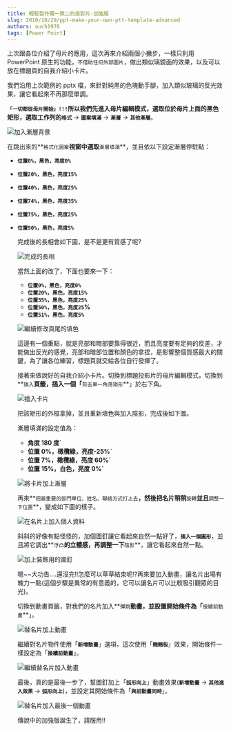```yaml
---
title: 輕鬆製作獨一無二的投影片-加強版
slug: 2010/10/29/ppt-make-your-own-ptt-template-advanced
authors: ouch1978
tags: [Power Point]
---
```


上次跟各位介紹了母片的應用，這次再來介紹兩個小撇步，一樣只利用 PowerPoint 原生的功能，`不借助任何外部圖片`，做出類似璃鏡面的效果，以及可以放在標題頁的自我介紹小卡片。

我們沿用上次範例的 pptx 檔，來針對純黑的色塊動手腳，加入類似玻璃的反光效果，讓它看起來不再那麼單調。

<!--truncate-->

**`「一切都從母片開始」!!!`**所以我們先進入母片編輯模式，選取位於母片上面的黑色矩形，選取工作列的**`格式`** -> **`圖案填滿`** -> **`漸層`** -> **`其他漸層`**。

![加入漸層背景](image_2.png "加入漸層背景")

在跳出來的**`格式化圖案`**視窗中選取**`漸層填滿`**，並且依以下設定漸層停駐點：

- **`位置0%，黑色，亮度0%`**
- **`位置20%，黑色，亮度15%`**
- **`位置40%，黑色，亮度25%`**
- **`位置74%，黑色，亮度35%`**
- **`位置75%，黑色，亮度25%`**
- **`位置90%，黑色，亮度5%`**

  完成後的長相會如下圖，是不是更有質感了呢?

  ![完成的長相](image_4.png "完成的長相")

  當然上面的改了，下面也要來一下：

  - **`位置0%，黑色，亮度0%`**
  - **`位置20%，黑色，亮度15%`**
  - **`位置35%，黑色，亮度25%`**
  - **`位置50%，黑色，亮度25`%**
  - **`位置51%，黑色，亮度5%`**

  ![繼續修改頁尾的填色](image_6.png "繼續修改頁尾的填色")

  這邊有一個重點，就是亮部和暗部要靠得很近，而且亮度要有足夠的反差，才能做出反光的感覺，亮部和暗部位置和顏色的拿捏，是影響整個質感最大的關鍵，為了讓各位練習，標題頁就交給各位自行發揮了。

  接著來做說好的自我介紹小卡片。切換到標題投影片的母片編輯模式，切換到**`插入`**頁籤，插入一個「**`剪去單一角落矩形`**」於右下角。

  ![插入卡片](image_10.png "插入卡片")

  把該矩形的外框拿掉，並且重新填色與加入陰影，完成後如下圖。

  漸層填滿的設定值為：

  - **角度 180 度`**
  - **位置 0%，橄欖綠，亮度-25%`**
  - **位置 7%，橄欖綠，亮度 60%`**
  - **位置 15%，白色，亮度 0%`**

  ![將卡片加上漸層](image_10.png "將卡片加上漸層")

  再來**`把最重要的部門單位、姓名、聯絡方式打上去`**，然後把名片稍稍**`旋轉`**並且**`調整一下位置`**，變成如下圖的樣子。

  ![在名片上加入個人資料](image_12.png "在名片上加入個人資料")

  斜斜的好像有點怪怪的，加個圖釘讓它看起來自然一點好了，**`插入一個圓形`**，並且將它調出**`浮凸`**的立體感，再調整一下**`陰影`**，讓它看起來自然一點。

  ![加上裝飾用的圖釘](image_14.png "加上裝飾用的圖釘")

  嗯~~大功告....還沒完!!怎麼可以草草結束呢!?再來要加入動畫，讓名片出場有魄力一點(這個步驟是異常的有意義的，它可以讓名片可以比較吸引觀眾的目光)。

  切換到動畫頁籤，對我們的名片加入**`彈跳`**動畫，並設置開始條件為「**`接續前動畫`**」。

  ![替名片加上動畫](image_16.png "替名片加上動畫")

  繼續對名片物件使用「**`新增動畫`**」選項，這次使用「**`翹翹板`**」效果，開始條件一樣設定為「**`接續前動畫`**」。

  ![繼續替名片加入動畫](image_18.png "繼續替名片加入動畫")

  最後，真的是最後一步了，幫圖釘加上「**`弧形向上`**」動畫效果(**`新增動畫`** -> **`其他進入效果`** -> **`弧形向上`**)，並設定其開始條件為「**`與前動畫同時`**」。

  ![替名片加入最後一個動畫](image_20.png "替名片加入最後一個動畫")

  傳說中的加強版誕生了，請服用!!
